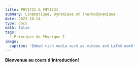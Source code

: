 ```yaml
---
title: PHY1721 & PHY1731
summary: Cinématique, Dynamique et Thermodynamique
date: 2023-10-24
type: docs
math: false
tags:
  - Principes de Physique I
image:
  caption: 'Embed rich media such as videos and LaTeX math'
---
```


**Bienvenue au cours d'introduction!**
